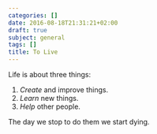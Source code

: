 ```yaml
---
categories: []
date: 2016-08-18T21:31:21+02:00
draft: true
subject: general
tags: []
title: To Live
---
```


Life is about three things:

1. _Create_ and improve things.
2. _Learn_ new things.
3. _Help_ other people.

The day we stop to do them we start dying.

